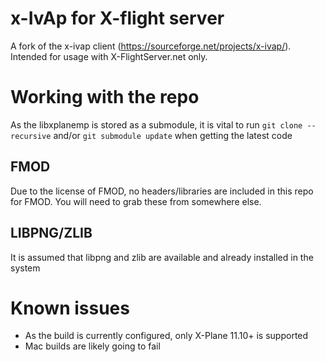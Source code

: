 # x-IvAp for X-flight server
A fork of the x-ivap client (https://sourceforge.net/projects/x-ivap/). Intended for usage with X-FlightServer.net only.

# Working with the repo
As the libxplanemp is stored as a submodule, it is vital to run `git clone --recursive` and/or `git submodule update` when getting the latest code

## FMOD
Due to the license of FMOD, no headers/libraries are included in this repo for FMOD. You will need to grab these from somewhere else.

## LIBPNG/ZLIB
It is assumed that libpng and zlib are available and already installed in the system

# Known issues
* As the build is currently configured, only X-Plane 11.10+ is supported
* Mac builds are likely going to fail

